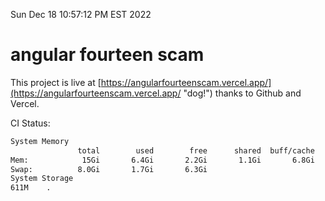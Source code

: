 Sun Dec 18 10:57:12 PM EST 2022

# angular fourteen scam


This project is live at [https://angularfourteenscam.vercel.app/](https://angularfourteenscam.vercel.app/ "dog!") thanks to Github and Vercel.

CI Status: 

```bash
System Memory
               total        used        free      shared  buff/cache   available
Mem:            15Gi       6.4Gi       2.2Gi       1.1Gi       6.8Gi       7.4Gi
Swap:          8.0Gi       1.7Gi       6.3Gi
System Storage
611M	.
